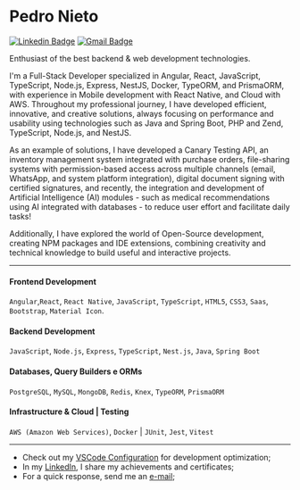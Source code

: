 # Pedro Nieto

[![Linkedin Badge](https://img.shields.io/badge/-LinkedIn-477acd?style=flat-square&logo=Linkedin&logoColor=white&link=https://www.linkedin.com/in/pedroo-nietoo/)](https://www.linkedin.com/in/pedroo-nietoo/)
[![Gmail Badge](https://img.shields.io/badge/-pedronieto.2005@gmail.com-477acd?style=flat-square&logo=Gmail&logoColor=white&link=mailto:pedronieto.2005@gmail.com)](mailto:pedronieto.2005@gmail.com)

Enthusiast of the best backend & web development technologies.

I'm a Full-Stack Developer specialized in Angular, React, JavaScript, TypeScript, Node.js, Express, NestJS, Docker, TypeORM, and PrismaORM, with experience in Mobile development with React Native, and Cloud with AWS. Throughout my professional journey, I have developed efficient, innovative, and creative solutions, always focusing on performance and usability using technologies such as Java and Spring Boot, PHP and Zend, TypeScript, Node.js, and NestJS.

As an example of solutions, I have developed a Canary Testing API, an inventory management system integrated with purchase orders, file-sharing systems with permission-based access across multiple channels (email, WhatsApp, and system platform integration), digital document signing with certified signatures, and recently, the integration and development of Artificial Intelligence (AI) modules - such as medical recommendations using AI integrated with databases - to reduce user effort and facilitate daily tasks!

Additionally, I have explored the world of Open-Source development, creating NPM packages and IDE extensions, combining creativity and technical knowledge to build useful and interactive projects.

---

#### Frontend Development  
`Angular`,`React`, `React Native`, `JavaScript`, `TypeScript`, `HTML5`, `CSS3`, `Saas`, `Bootstrap`, `Material Icon`.

#### Backend Development  
`JavaScript`, `Node.js`, `Express`, `TypeScript`, `Nest.js`, `Java`, `Spring Boot` 

#### Databases, Query Builders e ORMs  
`PostgreSQL`, `MySQL`, `MongoDB`, `Redis`, `Knex`, `TypeORM`, `PrismaORM`  

#### Infrastructure & Cloud | Testing  
`AWS (Amazon Web Services)`, `Docker` | `JUnit`, `Jest`, `Vitest`

---

- Check out my [VSCode Configuration](https://gist.github.com/Pedroo-Nietoo/a20bf9b1ee512aeb97421f3bd5b7eb29) for development optimization;
- In my [LinkedIn](https://www.linkedin.com/in/pedroo-nietoo/), I share my achievements and certificates;
- For a quick response, send me an [e-mail](mailto:pedronieto.2005@gmail.com);
